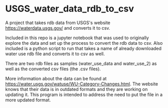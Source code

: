 # USGS_water_data_rdb_to_csv
A project that takes rdb data from USGS's website https://waterdata.usgs.gov/ and converts it to csv.


Included in this repo is a jupyter notebook that was used to originally explore the data and set up the process to 
convert the rdb data to csv. Also included is a python script to run that takes a name of already downloaded water use rdb file and converts it to csv as well. 

There are two rdb files as samples (water_use_data and water_use_2) as well as the converted csv files (the .csv files). 

More information about the data can be found at https://water.usgs.gov/watuse/WU-Category-Changes.html. The website knows that 
their data is in outdated formats and they are working on updating it. This program is intended to address the need
to put the file in a more updated format. 
